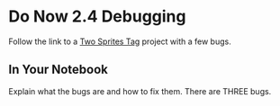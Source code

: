 # Do Now 2.4 Debugging

Follow the link to a [Two Sprites Tag](http://snap.berkeley.edu/snapsource/snap.html#present:Username=whuangpha&ProjectName=two%20sprites%20tag%20with%20bug) project with a few bugs.

## In Your Notebook

Explain what the bugs are and how to fix them. There are THREE bugs.

